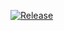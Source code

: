 [![Release](https://jitpack.io/v/sexlog/android-analytics.svg)](https://jitpack.io/#sexlog/android-analytics)
